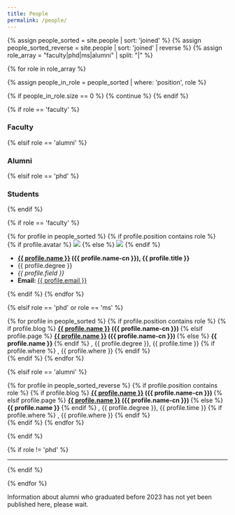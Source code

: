 ```yaml
---
title: People
permalink: /people/
---
```


{% assign people_sorted = site.people | sort: 'joined' %}
{% assign people_sorted_reverse = site.people | sort: 'joined' | reverse %}
{% assign role_array = "faculty|phd|ms|alumni" | split: "|" %}

{% for role in role_array %}

{% assign people_in_role = people_sorted | where: 'position', role %}

<!-- Skip section if there's nobody -->
{% if people_in_role.size == 0 %}
  {% continue %}
{% endif %}

<div class="pos_header">
{% if role == 'faculty' %}
<h3>Faculty</h3>
{% elsif role == 'alumni' %}
<h3>Alumni</h3>
{% elsif role == 'phd' %}
<h3>Students</h3>
{% endif %}
<!-- {% if role == 'postdoc' %}
<h4>Postdoctoral Fellows</h4>
 {% elsif role == 'pi' %}
<h4>Principal Investigator</h4>
 {% elsif role == 'gradstudent' %}
<h4>Graduate Students</h4>
 {% elsif role == 'researchstaff' %}
<h4>Research Staff</h4>
 {% elsif role == 'visiting' %}
<h4>Visiting Scholars</h4>
 {% elsif role == 'others' %}
<h4>Honorary Members</h4>
{% endif %} -->
</div>

{% if role == 'faculty' %}
<div class="people">
  {% for profile in people_sorted %}
    {% if profile.position contains role %}
      <div class="list-item-people">
        <div class="list-post-title">
          {% if profile.avatar %}
            <a href="{{ profile.page }}"><img class="profile-thumbnail" src="{{site.baseurl}}/images/people/{{profile.avatar}}"></a>
          {% else %}
            <a href="{{ profile.page }}"><img class="profile-thumbnail" src="{{site.baseurl}}/images/people/anonymous.jpg"></a>
          {% endif %}
          <div class="info-block">
          <div class="info">
            <ul>
              <li>
                <b>
                <a class="name" href="{{ profile.page }}">{{ profile.name }}</a> ({{ profile.name-cn }}), {{ profile.title }}
                </b>
              </li>
              <li>
                {{ profile.degree }}
              </li>
              <li>
                <i>{{ profile.field }}</i>
              </li>
              <li>
                <b>Email: </b><a href="mailto:{{ profile.email }}">{{ profile.email }}</a>
              </li>
            </ul>
          </div>
          </div>
        </div>
      </div>    
    {% endif %}
    <!-- <br> -->
  {% endfor %}
</div>

{% elsif role == 'phd' or role == 'ms' %}

<div class='people'>
  {% for profile in people_sorted %}
    {% if profile.position contains role %}
      {% if profile.blog %}
        <b>
          <a href="{{ profile.blog }}">{{ profile.name }}</a> ({{ profile.name-cn }})
        </b>
      {% elsif profile.page %}
        <b>
          <a href="{{ site.baseurl }}{{ profile.url }}">{{ profile.name }}</a> ({{ profile.name-cn }})
        </b>
      {% else %}
        <b>
          {{ profile.name }}
        </b>
      {% endif %}
      , {{ profile.degree }}, {{ profile.time }}
      {% if profile.where %}
        , {{ profile.where }}
      {% endif %}
      <br>
    {% endif %}
  {% endfor %}
</div>

{% elsif role == 'alumni' %}

<div class='people'>
  {% for profile in people_sorted_reverse %}
    {% if profile.position contains role %}
      {% if profile.blog %}
        <b>
          <a href="{{ profile.blog }}">{{ profile.name }}</a> ({{ profile.name-cn }})
        </b>
      {% elsif profile.page %}
        <b>
          <a href="{{ site.baseurl }}{{ profile.url }}">{{ profile.name }}</a> ({{ profile.name-cn }})
        </b>
      {% else %}
        <b>
          {{ profile.name }}
        </b>
      {% endif %}
      , {{ profile.degree }}, {{ profile.time }}
      {% if profile.where %}
        , {{ profile.where }}
      {% endif %}
      <br>
    {% endif %}
  {% endfor %}
</div>

{% endif %}

{% if role != 'phd' %}
<hr>
{% endif %}

{% endfor %}

Information about alumni who graduated before 2023 has not yet been published here, please wait.
